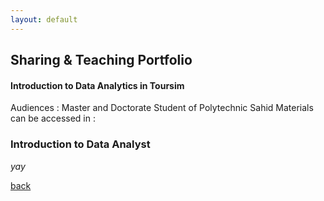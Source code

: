 ```yaml
---
layout: default
---
```


## Sharing & Teaching Portfolio

#### Introduction to Data Analytics in Toursim
Audiences : Master and Doctorate Student of Polytechnic Sahid
Materials can be accessed in : 

### Introduction to Data Analyst

_yay_

[back](./)
